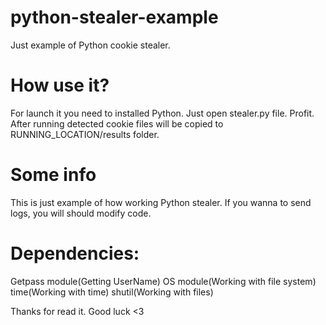# python-stealer-example

Just example of Python cookie stealer.


# How use it?
For launch it you need to installed Python.
Just open stealer.py file. Profit.
After running detected cookie files will be copied to RUNNING_LOCATION/results folder.

# Some info

This is just example of how working Python stealer. If you wanna to send logs, you will should modify code.

# Dependencies:
Getpass module(Getting UserName)
OS module(Working with file system)
time(Working with time)
shutil(Working with files)


Thanks for read it. Good luck <3
